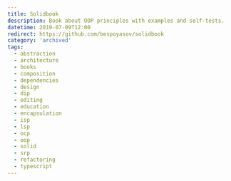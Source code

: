 ```yaml
---
title: Solidbook
description: Book about OOP principles with examples and self-tests.
datetime: 2019-07-09T12:00
redirect: https://github.com/bespoyasov/solidbook
category: 'archived'
tags:
  - abstraction
  - architecture
  - books
  - composition
  - dependencies
  - design
  - dip
  - editing
  - education
  - encapsulation
  - isp
  - lsp
  - ocp
  - oop
  - solid
  - srp
  - refactoring
  - typescript
---
```

